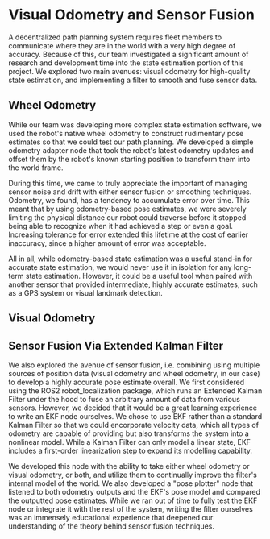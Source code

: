 # Visual Odometry and Sensor Fusion

A decentralized path planning system requires fleet members to communicate where they are in the world with a very high degree of accuracy.
Because of this, our team investigated a significant amount of research and development time into the state estimation portion of this project.
We explored two main avenues: visual odometry for high-quality state estimation, and implementing a filter to smooth and fuse sensor data.

## Wheel Odometry

While our team was developing more complex state estimation software, we used the robot's native wheel odometry to construct rudimentary pose
estimates so that we could test our path planning. We developed a simple odometry adapter node that took the robot's latest odometry updates and
offset them by the robot's known starting position to transform them into the world frame.

During this time, we came to truly appreciate the important of managing sensor noise and drift with either sensor fusion or smoothing techniques.
Odometry, we found, has a tendency to accumulate error over time. This meant that by using odometry-based pose estimates, we were severely limiting
the physical distance our robot could traverse before it stopped being able to recognize when it had achieved a step or even a goal. Increasing
tolerance for error extended this lifetime at the cost of earlier inaccuracy, since a higher amount of error was acceptable.

All in all, while odometry-based state estimation was a useful stand-in for accurate state estimation, we would never use it in isolation for
any long-term state estimation. However, it could be a useful tool when paired with another sensor that provided intermediate, highly accurate
estimates, such as a GPS system or visual landmark detection.

## Visual Odometry

## Sensor Fusion Via Extended Kalman Filter

We also explored the avenue of sensor fusion, i.e. combining using multiple sources of position data (visual odometry and wheel odometry, in our case)
to develop a highly accurate pose estimate overall. We first considered using the ROS2 robot_localization package, which runs an Extended Kalman Filter
under the hood to fuse an arbitrary amount of data from various sensors. However, we decided that it would be a great learning experience to write an
EKF node ourselves. We chose to use EKF rather than a standard Kalman Filter so that we could encorporate velocity data, which all types of odometry
are capable of providing but also transforms the system into a nonlinear model. While a Kalman Filter can only model a linear state, EKF includes a
first-order linearization step to expand its modelling capability.

We developed this node with the ability to take either wheel odometry or visual odometry, or both, and utilize them to continually improve the filter's
internal model of the world. We also developed a "pose plotter" node that listened to both odometry outputs and the EKF's pose model and compared the
outputted pose estimates. While we ran out of time to fully test the EKF node or integrate it with the rest of the system, writing the filter ourselves
was an immensely educational experience that deepened our understanding of the theory behind sensor fusion techniques.